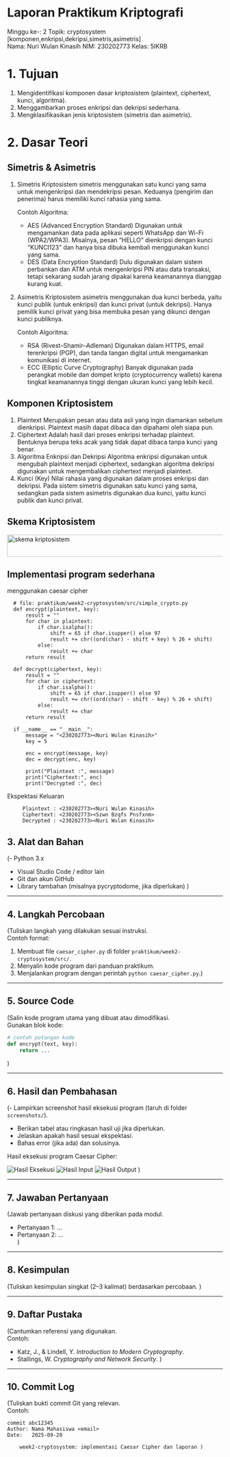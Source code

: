 # Laporan Praktikum Kriptografi
Minggu ke-: 2
Topik: cryptosystem [komponen,enkripsi,dekripsi,simetris,asimetris]  
Nama: Nuri Wulan Kinasih 
NIM: 230202773 
Kelas: 5IKRB 

# 1. Tujuan
1. Mengidentifikasi komponen dasar kriptosistem (plaintext, ciphertext, kunci, algoritma).
2. Menggambarkan proses enkripsi dan dekripsi sederhana.
3. Mengklasifikasikan jenis kriptosistem (simetris dan asimetris).

# 2. Dasar Teori
## Simetris & Asimetris
1. Simetris
   Kriptosistem simetris menggunakan satu kunci yang sama untuk mengenkripsi dan mendekripsi pesan. Keduanya (pengirim dan penerima)         harus memiliki kunci rahasia yang sama.
 
   Contoh Algoritma:
    - AES (Advanced Encryption Standard)
      Digunakan untuk mengamankan data pada aplikasi seperti WhatsApp dan Wi-Fi (WPA2/WPA3).
      Misalnya, pesan “HELLO” dienkripsi dengan kunci “KUNCI123” dan hanya bisa dibuka kembali menggunakan kunci yang sama.
    - DES (Data Encryption Standard)
      Dulu digunakan dalam sistem perbankan dan ATM untuk mengenkripsi PIN atau data transaksi, tetapi sekarang sudah jarang dipakai            karena keamanannya dianggap kurang kuat.
2. Asimetris
   Kriptosistem asimetris menggunakan dua kunci berbeda, yaitu kunci publik (untuk enkripsi) dan kunci privat (untuk dekripsi). Hanya        pemilik kunci privat yang bisa membuka pesan yang dikunci dengan kunci publiknya.

   Contoh Algoritma: 
    - RSA (Rivest–Shamir–Adleman)
      Digunakan dalam HTTPS, email terenkripsi (PGP), dan tanda tangan digital untuk mengamankan komunikasi di internet.
    - ECC (Elliptic Curve Cryptography)
      Banyak digunakan pada perangkat mobile dan dompet kripto (cryptocurrency wallets) karena tingkat keamanannya tinggi dengan ukuran         kunci yang lebih kecil.

## Komponen Kriptosistem
1. Plaintext
   Merupakan pesan atau data asli yang ingin diamankan sebelum dienkripsi. Plaintext masih dapat dibaca dan dipahami oleh siapa pun.
2. Ciphertext
   Adalah hasil dari proses enkripsi terhadap plaintext. Bentuknya berupa teks acak yang tidak dapat dibaca tanpa kunci yang benar.
3. Algoritma Enkripsi dan Dekripsi
   Algoritma enkripsi digunakan untuk mengubah plaintext menjadi ciphertext, sedangkan algoritma dekripsi digunakan untuk mengembalikan      ciphertext menjadi plaintext.
4. Kunci (Key)
   Nilai rahasia yang digunakan dalam proses enkripsi dan dekripsi. Pada sistem simetris digunakan satu kunci yang sama, sedangkan pada      sistem asimetris digunakan dua kunci, yaitu kunci publik dan kunci privat.

## Skema Kriptosistem
<img width="511" height="51" alt="skema kriptosistem" src="https://github.com/user-attachments/assets/e91bcaef-f1c2-4ea5-86d7-95ae8a008193" /> 


## Implementasi program sederhana
menggunakan caesar cipher

      # file: praktikum/week2-cryptosystem/src/simple_crypto.py
      def encrypt(plaintext, key):
          result = ""
          for char in plaintext:
              if char.isalpha():
                  shift = 65 if char.isupper() else 97
                  result += chr((ord(char) - shift + key) % 26 + shift)
              else:
                  result += char
          return result
      
      def decrypt(ciphertext, key):
          result = ""
          for char in ciphertext:
              if char.isalpha():
                  shift = 65 if char.isupper() else 97
                  result += chr((ord(char) - shift - key) % 26 + shift)
              else:
                  result += char
          return result
      
      if __name__ == "__main__":
          message = "<230202773><Nuri Wulan Kinasih>"
          key = 5
      
          enc = encrypt(message, key)
          dec = decrypt(enc, key)
      
          print("Plaintext :", message)
          print("Ciphertext:", enc)
          print("Decrypted :", dec)

   Ekspektasi Keluaran

         Plaintext : <230202773><Nuri Wulan Kinasih>
         Ciphertext: <230202773><Szwn Bzqfs Pnsfxnm>
         Decrypted : <230202773><Nuri Wulan Kinasih>

## 3. Alat dan Bahan
(- Python 3.x  
- Visual Studio Code / editor lain  
- Git dan akun GitHub  
- Library tambahan (misalnya pycryptodome, jika diperlukan)  )

---

## 4. Langkah Percobaan
(Tuliskan langkah yang dilakukan sesuai instruksi.  
Contoh format:
1. Membuat file `caesar_cipher.py` di folder `praktikum/week2-cryptosystem/src/`.
2. Menyalin kode program dari panduan praktikum.
3. Menjalankan program dengan perintah `python caesar_cipher.py`.)

---

## 5. Source Code
(Salin kode program utama yang dibuat atau dimodifikasi.  
Gunakan blok kode:

```python
# contoh potongan kode
def encrypt(text, key):
    return ...
```
)

---

## 6. Hasil dan Pembahasan
(- Lampirkan screenshot hasil eksekusi program (taruh di folder `screenshots/`).  
- Berikan tabel atau ringkasan hasil uji jika diperlukan.  
- Jelaskan apakah hasil sesuai ekspektasi.  
- Bahas error (jika ada) dan solusinya. 

Hasil eksekusi program Caesar Cipher:

![Hasil Eksekusi](screenshots/output.png)
![Hasil Input](screenshots/input.png)
![Hasil Output](screenshots/output.png)
)

---

## 7. Jawaban Pertanyaan
(Jawab pertanyaan diskusi yang diberikan pada modul.  
- Pertanyaan 1: …  
- Pertanyaan 2: …  
)
---

## 8. Kesimpulan
(Tuliskan kesimpulan singkat (2–3 kalimat) berdasarkan percobaan.  )

---

## 9. Daftar Pustaka
(Cantumkan referensi yang digunakan.  
Contoh:  
- Katz, J., & Lindell, Y. *Introduction to Modern Cryptography*.  
- Stallings, W. *Cryptography and Network Security*.  )

---

## 10. Commit Log
(Tuliskan bukti commit Git yang relevan.  
Contoh:
```
commit abc12345
Author: Nama Mahasiswa <email>
Date:   2025-09-20

    week2-cryptosystem: implementasi Caesar Cipher dan laporan )
```
